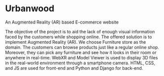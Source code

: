 # Urbanwood
An Augmented Reality (AR) based E-commerce website 

The objective of the project is to aid the lack of enough visual information faced by the customers while shopping online. The offered solution is to implement Augmented Reality (AR). We choose Furniture store as the domain. The customers can browse products just like a regular online shop. Moreover, they can pick any furniture and see how it looks in their room or anywhere in real-time. WebXR and Model Viewer is used to display 3D files in the real-world environment through a smartphone camera. HTML, CSS, and JS are used for front-end and Python and Django for back-end.

